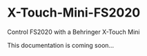 # X-Touch-Mini-FS2020

Control FS2020 with a Behringer X-Touch Mini

This documentation is coming soon...